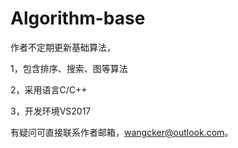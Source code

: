 # Algorithm-base

作者不定期更新基础算法，

1，包含排序、搜索、图等算法

2，采用语言C/C++

3，开发环境VS2017

有疑问可直接联系作者邮箱，wangcker@outlook.com。
